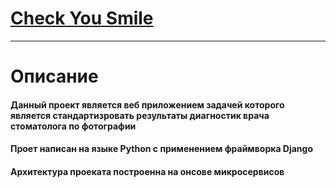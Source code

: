 # [Check You Smile](http://91.186.198.225 "проверь свой прикус")
____
# Описание
#### Данный проект является веб приложением задачей которого является стандартизровать результаты диагностик врача стоматолога по фотографии
#### Проет написан на языке Python с применением фраймворка Django
#### Архитектура проеката построенна на онсове микросервисов
